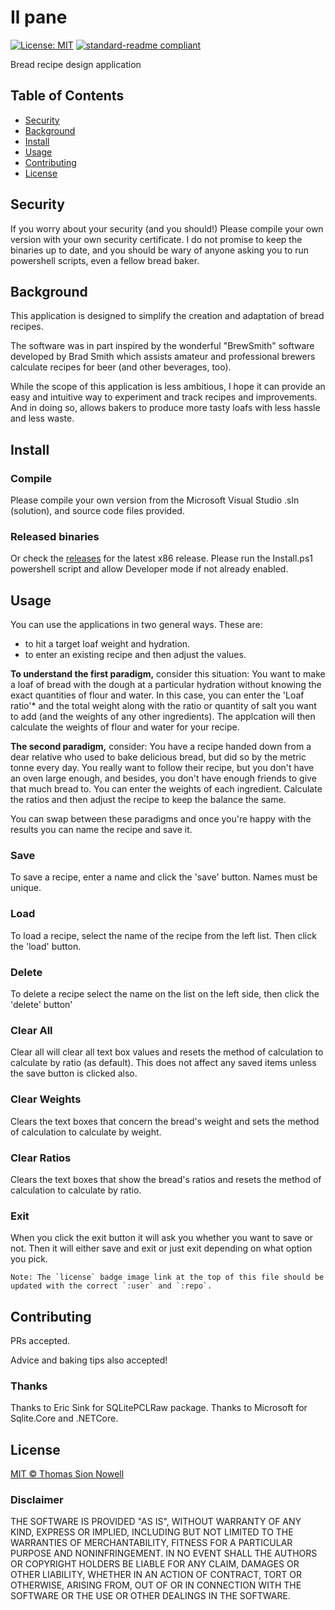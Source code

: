# Il pane
[![License: MIT](https://img.shields.io/badge/License-MIT-yellow.svg)](https://opensource.org/licenses/MIT)
[![standard-readme compliant](https://img.shields.io/badge/readme%20style-standard-brightgreen.svg?style=flat-square)](https://github.com/RichardLitt/standard-readme)

Bread recipe design application

## Table of Contents
- [Security](#security)
- [Background](#background)
- [Install](#install)
- [Usage](#usage)
- [Contributing](#contributing)
- [License](#license)

## Security
If you worry about your security (and you should!) Please compile your own version with your own security certificate.  I do not promise to keep the binaries up to date, and you should be wary of anyone asking you to run powershell scripts, even a fellow bread baker.

## Background
This application is designed to simplify the creation and adaptation of bread recipes.

The software was in part inspired by the wonderful "BrewSmith" software developed by Brad Smith which assists amateur and professional brewers calculate recipes for beer (and other beverages, too).

While the scope of this application is less ambitious, I hope it can provide an easy and intuitive way to experiment and track recipes and improvements.  And in doing so, allows bakers to produce more tasty loafs with less hassle and less waste.


## Install
### Compile
Please compile your own version from the Microsoft Visual Studio .sln (solution), and source code files provided.

### Released binaries
Or check the [releases]() for the latest x86 release. Please run the Install.ps1 powershell script and allow Developer mode if not already enabled.  


## Usage
You can use the applications in two general ways.  These are:
- to hit a target loaf weight and hydration.
- to enter an existing recipe and then adjust the values.

**To understand the first paradigm,** consider this situation:
  You want to make a loaf of bread with the dough at a particular hydration without knowing the exact quantities of flour and water.  In this case, you can enter the 'Loaf ratio'* and the total weight along with the ratio or quantity of salt you want to add (and the weights of any other ingredients).  The applcation will then calculate the weights of flour and water for your recipe.
  
**The second paradigm,** consider:
  You have a recipe handed down from a dear relative who used to bake delicious bread, but did so by the metric tonne every day.  You really want to follow their recipe, but you don't have an oven large enough, and besides, you don't have enough friends to give that much bread to.  You can enter the weights of each ingredient.  Calculate the ratios and then adjust the recipe to keep the balance the same.
  
You can swap between these paradigms and once you're happy with the results you can name the recipe and save it.

### Save 
To save a recipe, enter a name and click the 'save' button.  Names must be unique.

### Load
To load a recipe, select the name of the recipe from the left list.  Then click the 'load' button.

### Delete
To delete a recipe select the name on the list on the left side, then click the 'delete' button'

### Clear All
Clear all will clear all text box values and resets the method of calculation to calculate by ratio (as default).  This does not affect any saved items unless the save button is clicked also.

### Clear Weights
Clears the text boxes that concern the bread's weight and sets the method of calculation to calculate by weight.

### Clear Ratios
Clears the text boxes that show the bread's ratios and resets the method of calculation to calculate by ratio.

### Exit
When you click the exit button it will ask you whether you want to save or not.  Then it will either save and exit or just exit depending on what option you pick.
```
Note: The `license` badge image link at the top of this file should be updated with the correct `:user` and `:repo`.
```
## Contributing
PRs accepted.

Advice and baking tips also accepted!

### Thanks
Thanks to Eric Sink for SQLitePCLRaw package.
Thanks to Microsoft for Sqlite.Core and .NETCore.

## License
[MIT © Thomas Sion Nowell](https://github.com/Tomnowell/IlPane/blob/ca519b0f348ab84166fc656314b9dde0bf30e46f/LICENSE)

### Disclaimer
THE SOFTWARE IS PROVIDED "AS IS", WITHOUT WARRANTY OF ANY KIND, EXPRESS OR IMPLIED, INCLUDING BUT NOT LIMITED TO THE WARRANTIES OF MERCHANTABILITY, FITNESS FOR A PARTICULAR PURPOSE AND NONINFRINGEMENT. IN NO EVENT SHALL THE AUTHORS OR COPYRIGHT HOLDERS BE LIABLE FOR ANY CLAIM, DAMAGES OR OTHER LIABILITY, WHETHER IN AN ACTION OF CONTRACT, TORT OR OTHERWISE, ARISING FROM, OUT OF OR IN CONNECTION WITH THE SOFTWARE OR THE USE OR OTHER DEALINGS IN THE SOFTWARE.


